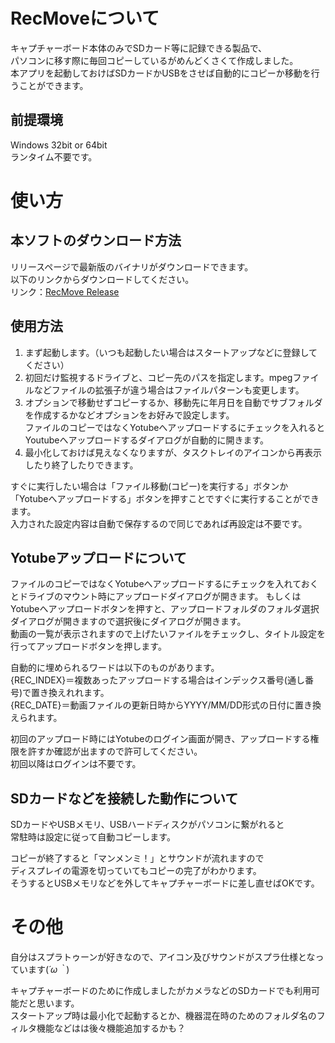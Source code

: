 # RecMoveについて
キャプチャーボード本体のみでSDカード等に記録できる製品で、  
パソコンに移す際に毎回コピーしているがめんどくさくて作成しました。  
本アプリを起動しておけばSDカードかUSBをさせば自動的にコピーか移動を行うことができます。  

## 前提環境
Windows 32bit or 64bit  
ランタイム不要です。  

# 使い方
## 本ソフトのダウンロード方法
リリースページで最新版のバイナリがダウンロードできます。  
以下のリンクからダウンロードしてください。  
リンク：[RecMove Release](https://github.com/Suzumebati/RecMove/releases)

## 使用方法
1. まず起動します。（いつも起動したい場合はスタートアップなどに登録してください）
2. 初回だけ監視するドライブと、コピー先のパスを指定します。mpegファイルなどファイルの拡張子が違う場合はファイルパターンも変更します。
3. オプションで移動せずコピーするか、移動先に年月日を自動でサブフォルダを作成するかなどオプションをお好みで設定します。  
ファイルのコピーではなくYotubeへアップロードするにチェックを入れるとYoutubeへアップロードするダイアログが自動的に開きます。
4. 最小化しておけば見えなくなりますが、タスクトレイのアイコンから再表示したり終了したりできます。

すぐに実行したい場合は「ファイル移動(コピー)を実行する」ボタンか「Yotubeへアップロードする」ボタンを押すことですぐに実行することができます。  
入力された設定内容は自動で保存するので同じであれば再設定は不要です。  

## Yotubeアップロードについて
ファイルのコピーではなくYotubeへアップロードするにチェックを入れておくとドライブのマウント時にアップロードダイアログが開きます。
もしくはYotubeへアップロードボタンを押すと、アップロードフォルダのフォルダ選択ダイアログが開きますので選択後にダイアログが開きます。  
動画の一覧が表示されますので上げたいファイルをチェックし、タイトル設定を行ってアップロードボタンを押します。  

自動的に埋められるワードは以下のものがあります。  
{REC_INDEX}＝複数あったアップロードする場合はインデックス番号(通し番号)で置き換えれれます。  
{REC_DATE}＝動画ファイルの更新日時からYYYY/MM/DD形式の日付に置き換えられます。  

初回のアップロード時にはYotubeのログイン画面が開き、アップロードする権限を許すか確認が出ますので許可してください。  
初回以降はログインは不要です。  

## SDカードなどを接続した動作について
SDカードやUSBメモリ、USBハードディスクがパソコンに繋がれると  
常駐時は設定に従って自動コピーします。  

コピーが終了すると「マンメンミ！」とサウンドが流れますので  
ディスプレイの電源を切っていてもコピーの完了がわかります。  
そうするとUSBメモリなどを外してキャプチャーボードに差し直せばOKです。  

# その他
自分はスプラトゥーンが好きなので、アイコン及びサウンドがスプラ仕様となっています(*´ω｀*)  

キャプチャーボードのために作成しましたがカメラなどのSDカードでも利用可能だと思います。  
スタートアップ時は最小化で起動するとか、機器混在時のためのフォルダ名のフィルタ機能などはは後々機能追加するかも？
